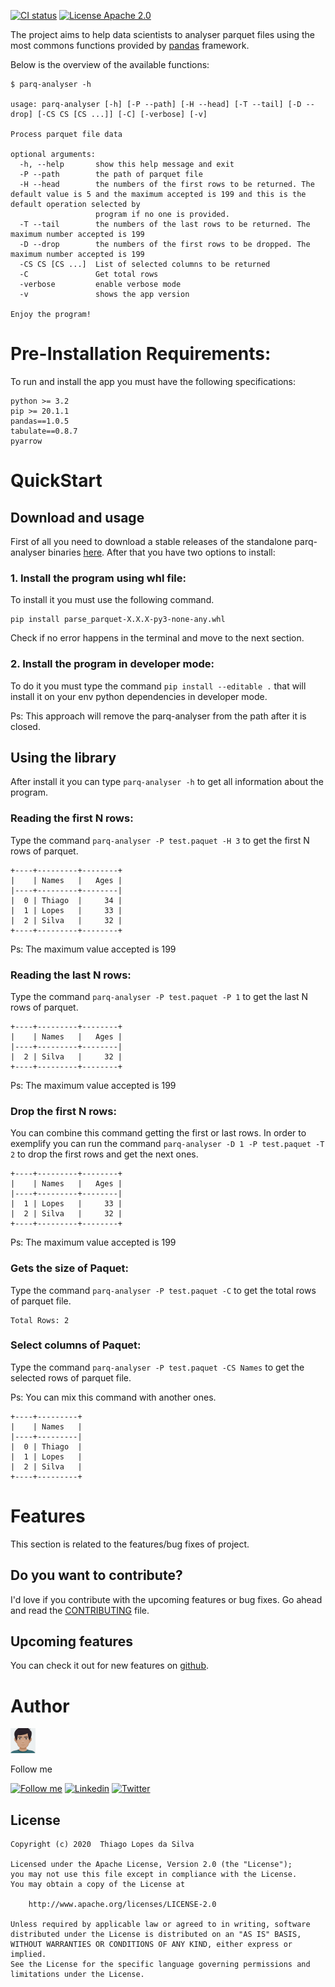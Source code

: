 [![CI status](https://github.com/thiagoolsilva/parq-analyser/workflows/CI/badge.svg)](https://github.com/thiagoolsilva/parq-analyser/actions?queryworkflow%3ACI+event%3Apush+branch%3Amaster)
[![License Apache 2.0](https://img.shields.io/badge/License-Apache%202.0-blue.svg?style=true)](http://www.apache.org/licenses/LICENSE-2.0)

The project aims to help data scientists to analyser parquet files using the most commons functions provided by [pandas](https://pandas.pydata.org/) framework.

Below is the overview of the available functions:

```
$ parq-analyser -h

usage: parq-analyser [-h] [-P --path] [-H --head] [-T --tail] [-D --drop] [-CS CS [CS ...]] [-C] [-verbose] [-v]

Process parquet file data

optional arguments:
  -h, --help       show this help message and exit
  -P --path        the path of parquet file
  -H --head        the numbers of the first rows to be returned. The default value is 5 and the maximum accepted is 199 and this is the default operation selected by
                   program if no one is provided.
  -T --tail        the numbers of the last rows to be returned. The maximum number accepted is 199
  -D --drop        the numbers of the first rows to be dropped. The maximum number accepted is 199
  -CS CS [CS ...]  List of selected columns to be returned
  -C               Get total rows
  -verbose         enable verbose mode
  -v               shows the app version

Enjoy the program!
```

# Pre-Installation Requirements:

To run and install the app you must have the following specifications:

```
python >= 3.2
pip >= 20.1.1
pandas==1.0.5
tabulate==0.8.7
pyarrow
```

# QuickStart

## Download and usage

First of all you need to download a stable releases of the standalone parq-analyser binaries [here](https://github.com/thiagoolsilva/parq-analyser/releases). After that you have two options to install:

### 1. Install the program using whl file:

To install it you must use the following command.

```
pip install parse_parquet-X.X.X-py3-none-any.whl 
```

Check if no error happens in the terminal and move to the next section.

### 2. Install the program in developer mode:

To do it you must type the command `pip install --editable .` that will install it on your env python dependencies in developer mode.

Ps: This approach will remove the parq-analyser from the path after it is closed.

## Using the library

After install it you can type  `parq-analyser -h` to get all information about the program.

### Reading the first N rows:

Type the command `parq-analyser -P test.paquet -H 3` to get the first N rows of parquet.

```
+----+---------+--------+
|    | Names   |   Ages |
|----+---------+--------|
|  0 | Thiago  |     34 |
|  1 | Lopes   |     33 |
|  2 | Silva   |     32 |
+----+---------+--------+
```

Ps: The maximum value accepted is 199

### Reading the last N rows:

Type the command `parq-analyser -P test.paquet -P 1` to get the last N rows of parquet.

```
+----+---------+--------+
|    | Names   |   Ages |
|----+---------+--------|
|  2 | Silva   |     32 |
+----+---------+--------+
```

Ps: The maximum value accepted is 199

### Drop the first N rows:

You can combine this command getting the first or last rows. In order to exemplify you can run the command 
`parq-analyser -D 1 -P test.paquet -T 2` to drop the first rows and get the next ones.

```
+----+---------+--------+
|    | Names   |   Ages |
|----+---------+--------|
|  1 | Lopes   |     33 |
|  2 | Silva   |     32 |
+----+---------+--------+
```

Ps: The maximum value accepted is 199

### Gets the size of Paquet:

Type the command `parq-analyser -P test.paquet -C` to get the total rows of parquet file.

```
Total Rows: 2
```

### Select columns of Paquet:

Type the command `parq-analyser -P test.paquet -CS Names` to get the selected rows of parquet file.

Ps: You can mix this command with another ones.

```
+----+---------+
|    | Names   |
|----+---------|
|  0 | Thiago  |
|  1 | Lopes   |
|  2 | Silva   |
+----+---------+
```

# Features

This section is related to the features/bug fixes of project.

## Do you want to contribute?

I'd love if you contribute with the upcoming features or bug fixes. Go ahead and read the [CONTRIBUTING](CONTRIBUTING.md) file.

## Upcoming features

You can check it out for new features on [github](https://github.com/thiagoolsilva/parq-analyser/issues?q=is%3Aopen+is%3Aissue+label%3Aupcoming).

# Author

<img src="misc/myAvatar.png" width="40"/>

Follow me

[![Follow me](https://img.shields.io/badge/Medium-thiagoolsilva-yellowgreen)](https://medium.com/@thiagolopessilva)
[![Linkedin](https://img.shields.io/badge/Linkedin-thiagoolsilva-blue)](https://www.linkedin.com/in/thiago-lopes-silva-2b943a25/)
[![Twitter](https://img.shields.io/twitter/follow/thiagoolsilva?style=social)](https://twitter.com/thiagoolsilva)   

## License
```
Copyright (c) 2020  Thiago Lopes da Silva

Licensed under the Apache License, Version 2.0 (the "License");
you may not use this file except in compliance with the License.
You may obtain a copy of the License at

    http://www.apache.org/licenses/LICENSE-2.0

Unless required by applicable law or agreed to in writing, software
distributed under the License is distributed on an "AS IS" BASIS,
WITHOUT WARRANTIES OR CONDITIONS OF ANY KIND, either express or implied.
See the License for the specific language governing permissions and
limitations under the License.
